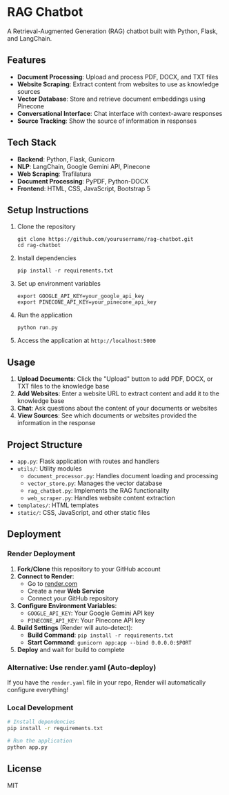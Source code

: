 # RAG Chatbot

A Retrieval-Augmented Generation (RAG) chatbot built with Python, Flask, and LangChain.

## Features

- **Document Processing**: Upload and process PDF, DOCX, and TXT files
- **Website Scraping**: Extract content from websites to use as knowledge sources
- **Vector Database**: Store and retrieve document embeddings using Pinecone
- **Conversational Interface**: Chat interface with context-aware responses
- **Source Tracking**: Show the source of information in responses

## Tech Stack

- **Backend**: Python, Flask, Gunicorn
- **NLP**: LangChain, Google Gemini API, Pinecone
- **Web Scraping**: Trafilatura
- **Document Processing**: PyPDF, Python-DOCX
- **Frontend**: HTML, CSS, JavaScript, Bootstrap 5

## Setup Instructions

1. Clone the repository
   ```
   git clone https://github.com/yourusername/rag-chatbot.git
   cd rag-chatbot
   ```

2. Install dependencies
   ```
   pip install -r requirements.txt
   ```

3. Set up environment variables
   ```
   export GOOGLE_API_KEY=your_google_api_key
   export PINECONE_API_KEY=your_pinecone_api_key
   ```

4. Run the application
   ```
   python run.py
   ```

5. Access the application at `http://localhost:5000`

## Usage

1. **Upload Documents**: Click the "Upload" button to add PDF, DOCX, or TXT files to the knowledge base
2. **Add Websites**: Enter a website URL to extract content and add it to the knowledge base
3. **Chat**: Ask questions about the content of your documents or websites
4. **View Sources**: See which documents or websites provided the information in the response

## Project Structure

- `app.py`: Flask application with routes and handlers
- `utils/`: Utility modules
  - `document_processor.py`: Handles document loading and processing
  - `vector_store.py`: Manages the vector database
  - `rag_chatbot.py`: Implements the RAG functionality
  - `web_scraper.py`: Handles website content extraction
- `templates/`: HTML templates
- `static/`: CSS, JavaScript, and other static files

## Deployment

### Render Deployment

1. **Fork/Clone** this repository to your GitHub account
2. **Connect to Render**:
   - Go to [render.com](https://render.com)
   - Create a new **Web Service**
   - Connect your GitHub repository
3. **Configure Environment Variables**:
   - `GOOGLE_API_KEY`: Your Google Gemini API key
   - `PINECONE_API_KEY`: Your Pinecone API key
4. **Build Settings** (Render will auto-detect):
   - **Build Command**: `pip install -r requirements.txt`
   - **Start Command**: `gunicorn app:app --bind 0.0.0.0:$PORT`
5. **Deploy** and wait for build to complete

### Alternative: Use render.yaml (Auto-deploy)

If you have the `render.yaml` file in your repo, Render will automatically configure everything!

### Local Development

```bash
# Install dependencies
pip install -r requirements.txt

# Run the application
python app.py
```

## License

MIT
